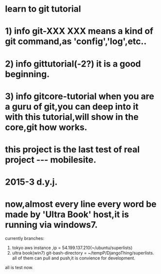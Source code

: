 # learn to git tutorial
# 1) info git-XXX   XXX means a kind of git command,as 'config','log',etc..
# 2) info gittutorial(-2?)   it is a good beginning.
# 3) info gitcore-tutorial  when you are a guru of git,you can deep into it with this tutorial,will show in the core,git how works.


# this project is the last test of real project --- mobilesite.

# 2015-3  d.y.j.


# now,almost every line every word be made by 'Ultra Book' host,it is running via windows7.

currently branches:
1) tokyo aws instance ,ip = 54.199.137.210(~/ubuntu/superlists)
2) ultra book(win7) git-bash-directory = ~/tempP/DjangoThing/superlists.
all of them can pull and push,it is convience for development.

all is test now.
